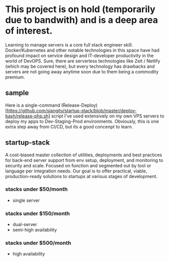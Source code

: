 # This project is on hold (temporarily due to bandwith) and is a deep area of interest.
Learning to manage servers is a core full stack engineer skill. Docker/Kubernetes and other notable technologies in this space have had profound impact on service design and IT-developer productivity in the world of DevOPS. Sure, there are serverless technologies like Zeit / Netlify (which may be covered here), but every technology has drawbacks and servers are not going away anytime soon due to them being a commodity premium.

## sample
Here is a single-command (Release-Deploy)[https://github.com/sjangity/startup-stack/blob/master/deploy-bash/release-php.sh] script I've used extensively on my own VPS servers to deploy my apps to Dev-Staging-Prod environments. Obviously, this is one extra step away from CI/CD, but its a good concenpt to learn.

## startup-stack
A cost-biased master collection of utilities, deployments and best practices for back-end server support from env setup, deployment, and monitoring to security and scale. Focused on function and segmented out by tool or language per integration needs. Our goal is to offer practical, viable, production-ready solutions to startups at various stages of development.

### stacks under $50/month
- single server

### stacks under $150/month
- dual-server
- semi-high availability

### stacks under $500/month
- high availability

